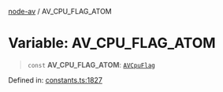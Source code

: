 [node-av](../globals.md) / AV\_CPU\_FLAG\_ATOM

# Variable: AV\_CPU\_FLAG\_ATOM

> `const` **AV\_CPU\_FLAG\_ATOM**: [`AVCpuFlag`](../type-aliases/AVCpuFlag.md)

Defined in: [constants.ts:1827](https://github.com/seydx/av/blob/f8631fc881b394300b1479f511d55cf1c370a87f/src/constants/constants.ts#L1827)
